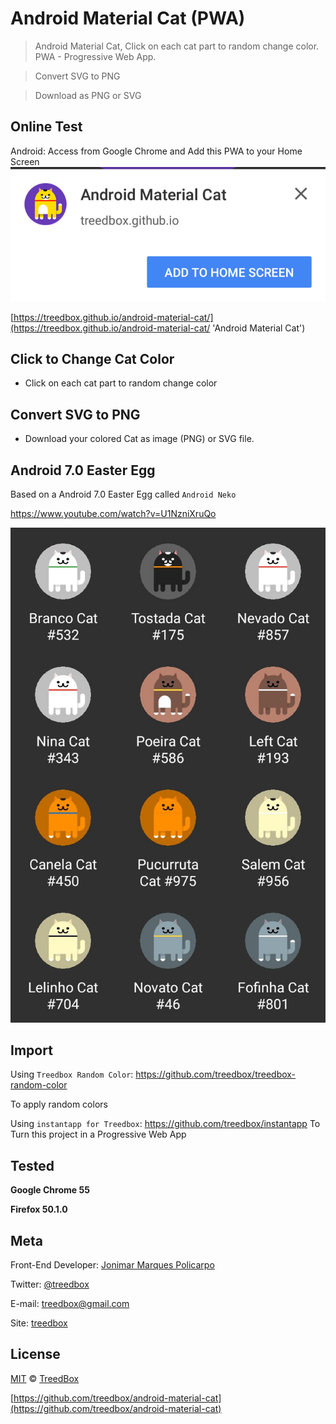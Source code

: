 # Android Material Cat (PWA)
> Android Material Cat, Click on each cat part to random change color.
> PWA - Progressive Web App.

> Convert SVG to PNG

> Download as PNG or SVG

## Online Test
Android: Access from Google Chrome and Add this PWA to your Home Screen
![Android Neko](assets/android-material-cat-pwa.png)

[https://treedbox.github.io/android-material-cat/](https://treedbox.github.io/android-material-cat/ 'Android Material Cat')

## Click to Change Cat Color
* Click on each cat part to random change color

## Convert SVG to PNG
* Download your colored Cat as image (PNG) or SVG file.

## Android 7.0 Easter Egg
Based on a Android 7.0 Easter Egg called `Android Neko`

https://www.youtube.com/watch?v=U1NzniXruQo

![Android Neko](assets/android-7.0-neko.jpg)

## Import
Using `Treedbox Random Color`:
https://github.com/treedbox/treedbox-random-color

To apply random colors

Using `instantapp for Treedbox`:
https://github.com/treedbox/instantapp
To Turn this project in a Progressive Web App

## Tested
**Google Chrome 55**

**Firefox 50.1.0**

## Meta
Front-End Developer: [Jonimar Marques Policarpo](http://linkedin.com/in/treedbox 'LinkEdin')

Twitter: [@treedbox](http://twitter.com/treedbox)

E-mail: [treedbox@gmail.com](mailto:treedbox@gmail.com)

Site: [treedbox](http://treedbox.com)

## License
[MIT](LICENSE.md) © [TreedBox](https://github.com/treedbox)

[https://github.com/treedbox/android-material-cat](https://github.com/treedbox/android-material-cat)
